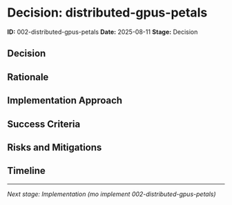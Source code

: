 # Decision: distributed-gpus-petals

**ID:** 002-distributed-gpus-petals
**Date:** 2025-08-11
**Stage:** Decision

## Decision

<!-- Clear statement of what we decided to do -->

## Rationale

<!-- Why did we choose this approach? -->

## Implementation Approach

<!-- High-level approach for implementation -->

## Success Criteria

<!-- How will we measure success? -->

## Risks and Mitigations

<!-- What could go wrong and how do we handle it? -->

## Timeline

<!-- Rough timeline for implementation -->

---

*Next stage: Implementation (mo implement 002-distributed-gpus-petals)*
